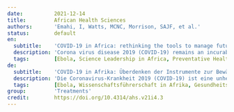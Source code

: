 ```yaml
---
date:          2021-12-14
title:         African Health Sciences
authors:       'Emahi, I, Watts, MCNC, Morrison, SAJF, et al.'
status:        default
en:
  subtitle:    'COVID-19 in Africa: rethinking the tools to manage future pandemics'
  description: 'Corona virus disease 2019 (COVID-19) remains an incurable, progressive pneumonia-like illness characterized by fever, dry cough, fatigue, and headache during its early stages. COVID-19 has ultimately resulted in mortality in at least 2 million people worldwide. Millions of people globally have already been affected by this disease, and the numbers are expected to increase, perhaps until an effective cure or vaccine is identified. Although Africa was initially purported by the World Health Organization (WHO) to be severely hit by the pandemic, Africa recorded the least number of cases during the first wave, with lowest rates of infections, compared to Asia, Europe, and the Americas. This statistic might be attributed to the low testing capacity, existing public health awareness and lessons learnt during Ebola epidemic. Nonetheless, the relatively low rate of infection should be an opportunity for Africa to be better prepared to overcome this and future epidemics. In this paper, the authors provide insights into the dynamics and transmission of the severe acute respiratory syndrome corona virus (SARS-CoV-2) during the first wave of the pandemic; possible explanations into the relatively low rates of infection recorded in Africa; with recommendations for Africa to continue to fight Covid-19; and position itself to effectively manage future pandemics.'
  tags:        [Ebola, Science Leadership in Africa, Preventative Health, Future Pandemics, Vaccines]
de:
  subtitle:    'COVID-19 in Afrika: Überdenken der Instrumente zur Bewältigung künftiger Pandemien'
  description: 'Die Coronavirus-Krankheit 2019 (COVID-19) ist eine unheilbare, fortschreitende, lungenentzündungsähnliche Krankheit, die in ihren frühen Stadien durch Fieber, trockenen Husten, Müdigkeit und Kopfschmerzen gekennzeichnet ist. COVID-19 hat letztlich bei mindestens 2 Millionen Menschen weltweit zum Tode geführt. Weltweit sind bereits Millionen von Menschen von dieser Krankheit betroffen, und es ist davon auszugehen, dass die Zahl der Erkrankten weiter steigen wird, bis vielleicht ein wirksames Heilmittel oder ein Impfstoff gefunden wird. Obwohl die Weltgesundheitsorganisation (WHO) anfangs behauptete, Afrika sei von der Pandemie am stärksten betroffen, verzeichnete Afrika während der ersten Welle die geringste Zahl von Fällen und die niedrigsten Infektionsraten im Vergleich zu Asien, Europa und dem amerikanischen Kontinent. Diese Statistik könnte auf die geringen Testkapazitäten, das vorhandene Bewusstsein für die öffentliche Gesundheit und die während der Ebola-Epidemie gemachten Erfahrungen zurückgeführt werden. Nichtsdestotrotz sollte die relativ niedrige Infektionsrate eine Chance für Afrika sein, besser auf die Bewältigung dieser und künftiger Epidemien vorbereitet zu sein. In diesem Beitrag geben die Autoren Einblicke in die Dynamik und die Übertragung des schweren akuten Atemwegssyndroms Corona-Virus (SARS-CoV-2) während der ersten Welle der Pandemie; mögliche Erklärungen für die relativ niedrigen Infektionsraten, die in Afrika verzeichnet wurden; mit Empfehlungen für Afrika, den Kampf gegen Covid-19 fortzusetzen und sich für eine wirksame Bewältigung künftiger Pandemien zu positionieren.' 
  tags:        [Ebola, Wissenschaftsführerschaft in Afrika, Gesundheitsvorsorge, zukünftige Pandemien, Impfstoffe]
group:         'Treatments'
credit:        https://doi.org/10.4314/ahs.v21i4.3
---
```

